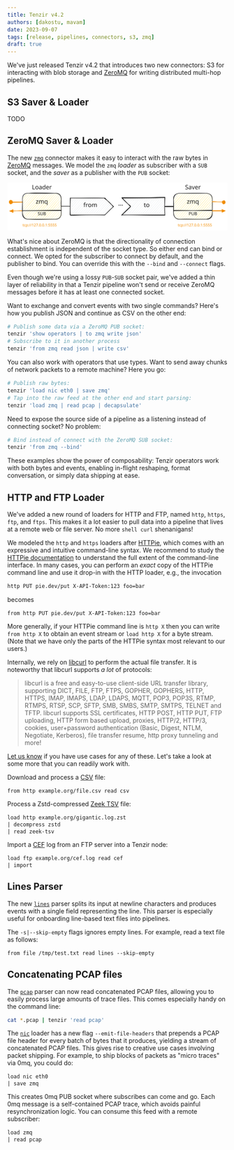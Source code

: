 ```yaml
---
title: Tenzir v4.2
authors: [dakostu, mavam]
date: 2023-09-07
tags: [release, pipelines, connectors, s3, zmq]
draft: true
---
```


We've just released Tenzir v4.2 that introduces two new connectors: S3 for
interacting with blob storage and [ZeroMQ][zeromq] for writing distributed
multi-hop pipelines.

[zeromq]: https://zeromq.org/

<!--truncate-->

## S3 Saver & Loader

TODO

## ZeroMQ Saver & Loader

The new [`zmq`](/connectors/zmq) connector makes it easy to interact with the
raw bytes in [ZeroMQ][zeromq] messages. We model the `zmq` *loader* as subscriber with a `SUB` socket, and the *saver* as a publisher with the `PUB` socket:

![ZeroMQ Connector](zeromq-connector.excalidraw.svg)

What's nice about ZeroMQ is that the directionality of connection establishment
is independent of the socket type. So either end can bind or connect. We opted
for the subscriber to connect by default, and the publisher to bind. You can
override this with the `--bind` and `--connect` flags.

Even though we're using a lossy `PUB`-`SUB` socket pair, we've added a thin
layer of reliability in that a Tenzir pipeline won't send or receive ZeroMQ
messages before it has at least one connected socket.

Want to exchange and convert events with two single commands? Here's how you
publish JSON and continue as CSV on the other end:

```bash
# Publish some data via a ZeroMQ PUB socket:
tenzir 'show operators | to zmq write json'
# Subscribe to it in another process
tenzir 'from zmq read json | write csv'
```

You can also work with operators that use types. Want to send away chunks of
network packets to a remote machine? Here you go:

```bash
# Publish raw bytes:
tenzir 'load nic eth0 | save zmq'
# Tap into the raw feed at the other end and start parsing:
tenzir 'load zmq | read pcap | decapsulate'
```

Need to expose the source side of a pipeline as a listening instead of
connecting socket? No problem:

```bash
# Bind instead of connect with the ZeroMQ SUB socket:
tenzir 'from zmq --bind'
```

These examples show the power of composability: Tenzir operators work with
both bytes and events, enabling in-flight reshaping, format conversation, or
simply data shipping at ease.

## HTTP and FTP Loader

We've added a new round of loaders for HTTP and FTP, named `http`, `https`,
`ftp`, and `ftps`. This makes it a lot easier to pull data into a pipeline that
lives at a remote web or file server. No more `shell curl` shenanigans!

We modeled the `http` and `https` loaders after [HTTPie](https://httpie.io/),
which comes with an expressive and intuitive command-line syntax. We recommend
to study the [HTTPie documentation](https://httpie.io/docs/cli/examples) to
understand the full extent of the command-line interface. In many cases, you can
perform an *exact* copy of the HTTPie command line and use it drop-in with the
HTTP loader, e.g., the invocation

```bash
http PUT pie.dev/put X-API-Token:123 foo=bar
```

becomes

```
from http PUT pie.dev/put X-API-Token:123 foo=bar
```

More generally, if your HTTPie command line is `http X` then you can write `from
http X` to obtain an event stream or `load http X` for a byte stream. (Note that
we have only the parts of the HTTPie syntax most relevant to our users.)

Internally, we rely on [libcurl](https://curl.se/libcurl/) to perform the actual
file transfer. It is noteworthy that libcurl supports *a lot* of protocols:

> libcurl is a free and easy-to-use client-side URL transfer library, supporting
> DICT, FILE, FTP, FTPS, GOPHER, GOPHERS, HTTP, HTTPS, IMAP, IMAPS, LDAP, LDAPS,
> MQTT, POP3, POP3S, RTMP, RTMPS, RTSP, SCP, SFTP, SMB, SMBS, SMTP, SMTPS,
> TELNET and TFTP. libcurl supports SSL certificates, HTTP POST, HTTP PUT, FTP
> uploading, HTTP form based upload, proxies, HTTP/2, HTTP/3, cookies,
> user+password authentication (Basic, Digest, NTLM, Negotiate, Kerberos), file
> transfer resume, http proxy tunneling and more!

[Let us know](/discord) if you have use cases for any of these. Let's take a
look at some more that you can readily work with.

Download and process a [CSV](/formats/csv) file:

```
from http example.org/file.csv read csv
```

Process a Zstd-compressed [Zeek TSV](/formats/zeek-tsv) file:

```
load http example.org/gigantic.log.zst
| decompress zstd
| read zeek-tsv
```

Import a [CEF](/formats/cef) log from an FTP server into a Tenzir node:

```
load ftp example.org/cef.log read cef
| import
```

## Lines Parser

The new [`lines`](/formats/lines) parser splits its input at newline characters
and produces events with a single field representing the line. This parser is
especially useful for onboarding line-based text files into pipelines.

The `-s|--skip-empty` flags ignores empty lines. For example, read a text file
as follows:

```
from file /tmp/test.txt read lines --skip-empty
```

## Concatenating PCAP files

The [`pcap`](/formats/pcap) parser can now read concatenated PCAP files,
allowing you to easily process large amounts of trace files. This comes
especially handy on the command line:

```bash
cat *.pcap | tenzir 'read pcap'
```

The [`nic`](/connectors/nic) loader has a new flag `--emit-file-headers` that
prepends a PCAP file header for every batch of bytes that it produces, yielding
a stream of concatenated PCAP files. This gives rise to creative use cases
involving packet shipping. For example, to ship blocks of packets as "micro
traces" via 0mq, you could do:

```
load nic eth0
| save zmq
```

This creates 0mq PUB socket where subscribes can come and go. Each 0mq message
is a self-contained PCAP trace, which avoids painful resynchronization logic.
You can consume this feed with a remote subscriber:

```
load zmq
| read pcap
```
